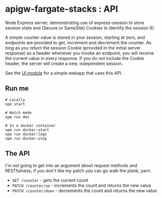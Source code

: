 # apigw-fargate-stacks : API

Node Express server, demonstrating use of express-session to store session state
and (Secure or SameSite) Cookies to identify the session ID.

A simple counter value is stored in your session, starting at zero, and endpoints are provided to get, increment and
decrement the counter. As long as you return the session Cookie (provided in the initial server response) as a header
whenever you invoke an endpoint, you will receive the current value in every response. If you do not include the Cookie
header, the server will create a new, independent session.

See the [UI module](../ui/README.md) for a simple webapp that uses this API.

## Run me

```
# Locally
npm start

# Watch mode
npm run dev

# In a docker container
npm run docker:start
npm run docker:logs
npm run docker:stop
```

## The API

I'm not going to get into an argument about request methods and RESTfulness; if you don't like my patch you can go walk
the plank, yarrr.

- `GET /counter` - gets the current count
- `PATCH /counter/up` - increments the count and returns the new value
- `PATCH /counter/down` - decrements the count and returns the new value
